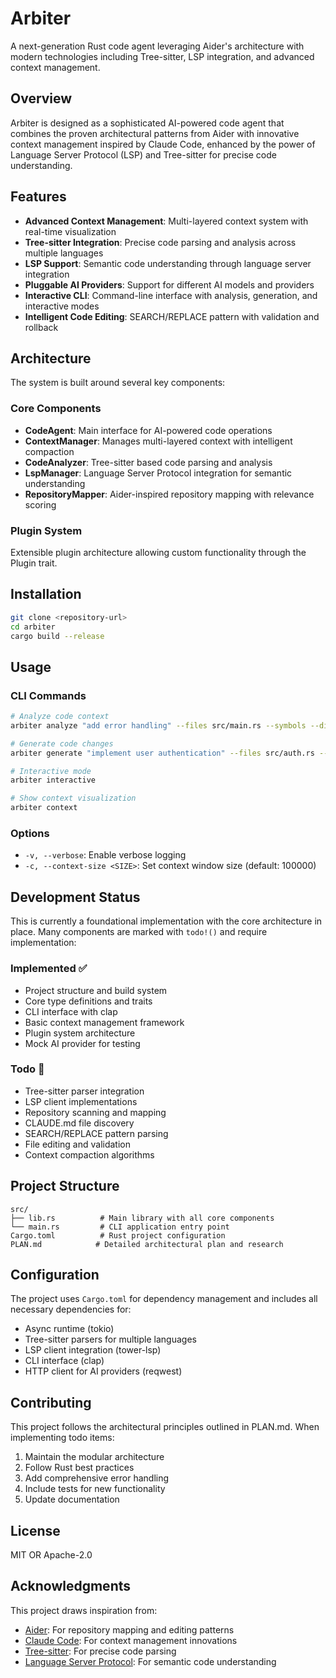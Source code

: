 # Arbiter

A next-generation Rust code agent leveraging Aider's architecture with modern technologies including Tree-sitter, LSP integration, and advanced context management.

## Overview

Arbiter is designed as a sophisticated AI-powered code agent that combines the proven architectural patterns from Aider with innovative context management inspired by Claude Code, enhanced by the power of Language Server Protocol (LSP) and Tree-sitter for precise code understanding.

## Features

- **Advanced Context Management**: Multi-layered context system with real-time visualization
- **Tree-sitter Integration**: Precise code parsing and analysis across multiple languages
- **LSP Support**: Semantic code understanding through language server integration
- **Pluggable AI Providers**: Support for different AI models and providers
- **Interactive CLI**: Command-line interface with analysis, generation, and interactive modes
- **Intelligent Code Editing**: SEARCH/REPLACE pattern with validation and rollback

## Architecture

The system is built around several key components:

### Core Components

- **CodeAgent**: Main interface for AI-powered code operations
- **ContextManager**: Manages multi-layered context with intelligent compaction
- **CodeAnalyzer**: Tree-sitter based code parsing and analysis
- **LspManager**: Language Server Protocol integration for semantic understanding
- **RepositoryMapper**: Aider-inspired repository mapping with relevance scoring

### Plugin System

Extensible plugin architecture allowing custom functionality through the Plugin trait.

## Installation

```bash
git clone <repository-url>
cd arbiter
cargo build --release
```

## Usage

### CLI Commands

```bash
# Analyze code context
arbiter analyze "add error handling" --files src/main.rs --symbols --diagnostics

# Generate code changes
arbiter generate "implement user authentication" --files src/auth.rs --apply

# Interactive mode
arbiter interactive

# Show context visualization
arbiter context
```

### Options

- `-v, --verbose`: Enable verbose logging
- `-c, --context-size <SIZE>`: Set context window size (default: 100000)

## Development Status

This is currently a foundational implementation with the core architecture in place. Many components are marked with `todo!()` and require implementation:

### Implemented ✅
- Project structure and build system
- Core type definitions and traits
- CLI interface with clap
- Basic context management framework
- Plugin system architecture
- Mock AI provider for testing

### Todo 🚧
- Tree-sitter parser integration
- LSP client implementations
- Repository scanning and mapping
- CLAUDE.md file discovery
- SEARCH/REPLACE pattern parsing
- File editing and validation
- Context compaction algorithms

## Project Structure

```
src/
├── lib.rs          # Main library with all core components
└── main.rs         # CLI application entry point
Cargo.toml          # Rust project configuration
PLAN.md            # Detailed architectural plan and research
```

## Configuration

The project uses `Cargo.toml` for dependency management and includes all necessary dependencies for:

- Async runtime (tokio)
- Tree-sitter parsers for multiple languages
- LSP client integration (tower-lsp)
- CLI interface (clap)
- HTTP client for AI providers (reqwest)

## Contributing

This project follows the architectural principles outlined in PLAN.md. When implementing todo items:

1. Maintain the modular architecture
2. Follow Rust best practices
3. Add comprehensive error handling
4. Include tests for new functionality
5. Update documentation

## License

MIT OR Apache-2.0

## Acknowledgments

This project draws inspiration from:
- [Aider](https://github.com/paul-gauthier/aider): For repository mapping and editing patterns
- [Claude Code](https://claude.ai/code): For context management innovations
- [Tree-sitter](https://tree-sitter.github.io/): For precise code parsing
- [Language Server Protocol](https://microsoft.github.io/language-server-protocol/): For semantic code understanding
